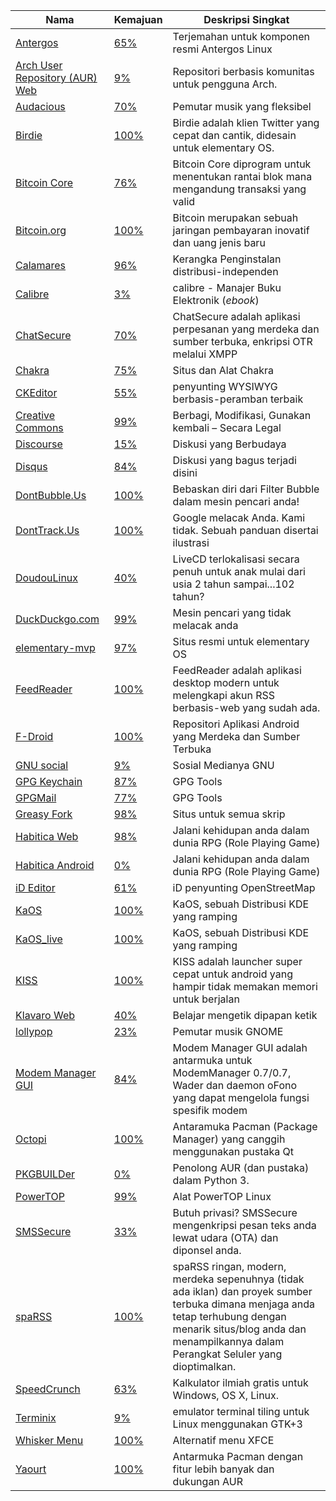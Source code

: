 | Nama | Kemajuan | Deskripsi Singkat|
| --- | :--- | --- |
| [Antergos](https://antergos.com/) | [65%](https://www.transifex.com/faidoc/antergos/) | Terjemahan untuk komponen resmi Antergos Linux |
| [Arch User Repository (AUR) Web](https://projects.archlinux.org/aurweb.git/) | [9%](https://www.transifex.com/lfleischer/aur/) | Repositori berbasis komunitas untuk pengguna Arch. |
| [Audacious](http://audacious-media-player.org/) | [70%](https://www.transifex.com/jlindgren/audacious/) | Pemutar musik yang fleksibel |
| [Birdie](http://www.birdieapp.eu/) | [100%](https://www.transifex.com/ivonunes/birdie/) | Birdie adalah klien Twitter yang cepat dan cantik, didesain untuk elementary OS. |
| [Bitcoin Core](https://www.transifex.com/bitcoin/bitcoin/) | [76%](https://www.transifex.com/bitcoin/bitcoin/) | Bitcoin Core diprogram untuk menentukan rantai blok mana mengandung transaksi yang valid |
| [Bitcoin.org](http://bitcoin.org/) | [100%](https://www.transifex.com/bitcoinorg/bitcoinorg/) | Bitcoin merupakan sebuah jaringan pembayaran inovatif dan uang jenis baru |
| [Calamares](https://calamares.io/) | [96%](https://www.transifex.com/calamares/calamares/) | Kerangka Penginstalan distribusi-independen |
| [Calibre](http://calibre-ebook.com/) | [3%](https://www.transifex.com/calibre/calibre/) | calibre - Manajer Buku Elektronik (*ebook*) |
| [ChatSecure](https://chatsecure.org/) | [70%](https://www.transifex.com/chrisballinger/chatsecure/) | ChatSecure adalah aplikasi perpesanan yang merdeka dan sumber terbuka, enkripsi OTR melalui XMPP |
| [Chakra](http://chakraos.org/) | [75%](https://www.transifex.com/gallaecio/chakra/) | Situs dan Alat Chakra |
| [CKEditor](http://ckeditor.com/) | [55%](https://www.transifex.com/ckeditor/ckeditor/) | penyunting WYSIWYG berbasis-peramban terbaik |
| [Creative Commons](http://creativecommons.org/) | [99%](https://www.transifex.com/nkinkade/CC/) | Berbagi, Modifikasi, Gunakan kembali – Secara Legal |
| [Discourse](http://www.discourse.org/) | [15%](https://www.transifex.com/discourse/discourse-org/) | Diskusi yang Berbudaya |
| [Disqus](https://disqus.com/) | [84%](https://www.transifex.com/disqus/disqus/) | Diskusi yang bagus terjadi disini |
| [DontBubble.Us](http://dontbubble.us/) | [100%](https://duck.co/translate) | Bebaskan diri dari Filter Bubble dalam mesin pencari anda! |
| [DontTrack.Us](http://donttrack.us/) | [100%](https://duck.co/translate) | Google melacak Anda. Kami tidak. Sebuah panduan disertai ilustrasi |
| [DoudouLinux](http://www.doudoulinux.org/web/english/index.html) | [40%](https://www.transifex.com/jmphilippe/doudoulinux/) | LiveCD terlokalisasi secara penuh untuk anak mulai dari usia 2 tahun sampai...102 tahun? |
| [DuckDuckgo.com](https://duckduckgo.com) | [99%](https://duck.co/translate) | Mesin pencari yang tidak melacak anda |
| [elementary-mvp](http://elementary.io/) | [97%](https://www.transifex.com/elementary/elementary-mvp/) | Situs resmi untuk elementary OS |
| [FeedReader](https://github.com/jangernert/FeedReader) | [100%](https://www.transifex.com/dev-feedreader/feedreader/) | FeedReader adalah aplikasi desktop modern untuk melengkapi akun RSS berbasis-web yang sudah ada. |
| [F-Droid](https://f-droid.org/) | [100%](https://hosted.weblate.org/projects/f-droid/f-droid/id/) | Repositori Aplikasi Android yang Merdeka dan Sumber Terbuka  |
| [GNU social](http://gnu.io/social/) | [9%](https://www.transifex.com/gnu-social/gnu-social/) | Sosial Medianya GNU |
| [GPG Keychain](https://gpgtools.org/) | [87%](https://www.transifex.com/gpgtools/GPGKeychain/) | GPG Tools |
| [GPGMail](https://gpgtools.org) | [77%](https://www.transifex.com/gpgtools/GPGMail/) | GPG Tools |
| [Greasy Fork](https://greasyfork.org/id) | [98%](https://www.transifex.com/greasy-fork/greasy-fork/) | Situs untuk semua skrip |
| [Habitica Web](https://habitica.com/) | [98%](https://www.transifex.com/habitrpg/habitrpg/) | Jalani kehidupan anda dalam dunia RPG (Role Playing Game) |
| [Habitica Android](https://habitica.com/) | [0%](https://www.transifex.com/habitrpg/habitica-android/) | Jalani kehidupan anda dalam dunia RPG (Role Playing Game) |
| [iD Editor](http://ideditor.com/) | [61%](https://www.transifex.com/ideditor/id-editor/) | iD penyunting OpenStreetMap |
| [KaOS](https://kaosx.us/) | [100%](https://www.transifex.com/kaos/kaos/) | KaOS, sebuah Distribusi KDE yang ramping |
| [KaOS_live](https://kaosx.us/) | [100%](https://www.transifex.com/kaos/kaos_live/) | KaOS, sebuah Distribusi KDE yang ramping |
| [KISS](http://kisslauncher.com/) | [100%](https://hosted.weblate.org/projects/kiss/strings/id/) | KISS adalah launcher super cepat untuk android yang hampir tidak memakan memori untuk berjalan |
| [Klavaro Web](http://klavaro.sourceforge.net/) | [40%](https://www.transifex.com/klavaro/klavaro/) | Belajar mengetik dipapan ketik |
| [lollypop](https://www.transifex.com/gnumdk/lollypop/) | [23%](https://www.transifex.com/gnumdk/lollypop/) | Pemutar musik GNOME |
| [Modem Manager GUI](http://linuxonly.ru/cms/page.php?7) | [84%](https://www.transifex.com/ethereal/modem-manager-gui/) | Modem Manager GUI adalah antarmuka untuk ModemManager 0.7/0.7, Wader dan daemon oFono yang dapat mengelola fungsi spesifik modem |
| [Octopi](https://octopiproject.wordpress.com/) | [100%](https://www.transifex.com/arnt/octopi/) | Antaramuka Pacman (Package Manager) yang canggih menggunakan pustaka Qt |
| [PKGBUILDer](http://pkgbuilder.rtfd.org/) | [0%](https://www.transifex.com/kwpolska/pkgbuilder/) | Penolong AUR (dan pustaka) dalam Python 3. |
| [PowerTOP](https://github.com/fenrus75/powertop) | [99%](https://www.transifex.com/ceferron/PowerTOP/) | Alat PowerTOP Linux |
| [SMSSecure](https://smssecure.org/) | [33%](https://www.transifex.com/smssecure/smssecure/) | Butuh privasi? SMSSecure mengenkripsi pesan teks anda lewat udara (OTA) dan diponsel anda. |
| [spaRSS](https://github.com/Etuldan/spaRSS) | [100%](https://hosted.weblate.org/projects/sparss/strings/id/) | spaRSS ringan, modern, merdeka sepenuhnya (tidak ada iklan) dan proyek sumber terbuka dimana menjaga anda tetap terhubung dengan menarik situs/blog anda dan menampilkannya dalam Perangkat Seluler yang dioptimalkan. |
| [SpeedCrunch](http://speedcrunch.org/) | [63%](https://www.transifex.com/heldercorreia/speedcrunch/) | Kalkulator ilmiah gratis untuk Windows, OS X, Linux. |
| [Terminix](https://github.com/gnunn1/terminix) | [9%](https://hosted.weblate.org/projects/terminix/translations/id/) | emulator terminal tiling untuk Linux menggunakan GTK+3 |
| [Whisker Menu](http://gottcode.org/xfce4-whiskermenu-plugin/) | [100%](https://www.transifex.com/gottcode/xfce4-whiskermenu-plugin/) | Alternatif menu XFCE |
| [Yaourt](https://archlinux.fr/yaourt-en) | [100%](https://www.transifex.com/archlinuxfr/yaourt/) | Antarmuka Pacman dengan fitur lebih banyak dan dukungan AUR |
